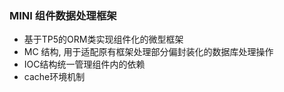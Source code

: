 ### MINI 组件数据处理框架
* 基于TP5的ORM类实现组件化的微型框架
* MC 结构, 用于适配原有框架处理部分偏封装化的数据库处理操作
* IOC结构统一管理组件内的依赖
* cache环境机制